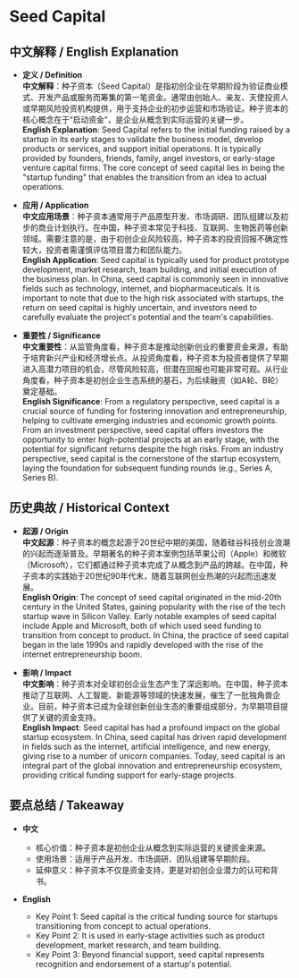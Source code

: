 # Seed Capital

## 中文解释 / English Explanation

* **定义 / Definition**  
  **中文解释**：种子资本（Seed Capital）是指初创企业在早期阶段为验证商业模式、开发产品或服务而筹集的第一笔资金。通常由创始人、亲友、天使投资人或早期风险投资机构提供，用于支持企业的初步运营和市场验证。种子资本的核心概念在于“启动资金”，是企业从概念到实际运营的关键一步。  
  **English Explanation**: Seed Capital refers to the initial funding raised by a startup in its early stages to validate the business model, develop products or services, and support initial operations. It is typically provided by founders, friends, family, angel investors, or early-stage venture capital firms. The core concept of seed capital lies in being the "startup funding" that enables the transition from an idea to actual operations.

* **应用 / Application**  
  **中文应用场景**：种子资本通常用于产品原型开发、市场调研、团队组建以及初步的商业计划执行。在中国，种子资本常见于科技、互联网、生物医药等创新领域。需要注意的是，由于初创企业风险较高，种子资本的投资回报不确定性较大，投资者需谨慎评估项目潜力和团队能力。  
  **English Application**: Seed capital is typically used for product prototype development, market research, team building, and initial execution of the business plan. In China, seed capital is commonly seen in innovative fields such as technology, internet, and biopharmaceuticals. It is important to note that due to the high risk associated with startups, the return on seed capital is highly uncertain, and investors need to carefully evaluate the project's potential and the team's capabilities.

* **重要性 / Significance**  
  **中文重要性**：从监管角度看，种子资本是推动创新创业的重要资金来源，有助于培育新兴产业和经济增长点。从投资角度看，种子资本为投资者提供了早期进入高潜力项目的机会，尽管风险较高，但潜在回报也可能非常可观。从行业角度看，种子资本是初创企业生态系统的基石，为后续融资（如A轮、B轮）奠定基础。  
  **English Significance**: From a regulatory perspective, seed capital is a crucial source of funding for fostering innovation and entrepreneurship, helping to cultivate emerging industries and economic growth points. From an investment perspective, seed capital offers investors the opportunity to enter high-potential projects at an early stage, with the potential for significant returns despite the high risks. From an industry perspective, seed capital is the cornerstone of the startup ecosystem, laying the foundation for subsequent funding rounds (e.g., Series A, Series B).

## 历史典故 / Historical Context

* **起源 / Origin**  
  **中文起源**：种子资本的概念起源于20世纪中期的美国，随着硅谷科技创业浪潮的兴起而逐渐普及。早期著名的种子资本案例包括苹果公司（Apple）和微软（Microsoft），它们都通过种子资本完成了从概念到产品的跨越。在中国，种子资本的实践始于20世纪90年代末，随着互联网创业热潮的兴起而迅速发展。  
  **English Origin**: The concept of seed capital originated in the mid-20th century in the United States, gaining popularity with the rise of the tech startup wave in Silicon Valley. Early notable examples of seed capital include Apple and Microsoft, both of which used seed funding to transition from concept to product. In China, the practice of seed capital began in the late 1990s and rapidly developed with the rise of the internet entrepreneurship boom.

* **影响 / Impact**  
  **中文影响**：种子资本对全球初创企业生态产生了深远影响。在中国，种子资本推动了互联网、人工智能、新能源等领域的快速发展，催生了一批独角兽企业。目前，种子资本已成为全球创新创业生态的重要组成部分，为早期项目提供了关键的资金支持。  
  **English Impact**: Seed capital has had a profound impact on the global startup ecosystem. In China, seed capital has driven rapid development in fields such as the internet, artificial intelligence, and new energy, giving rise to a number of unicorn companies. Today, seed capital is an integral part of the global innovation and entrepreneurship ecosystem, providing critical funding support for early-stage projects.

## 要点总结 / Takeaway

* **中文**  
  - 核心价值：种子资本是初创企业从概念到实际运营的关键资金来源。  
  - 使用场景：适用于产品开发、市场调研、团队组建等早期阶段。  
  - 延伸意义：种子资本不仅是资金支持，更是对初创企业潜力的认可和背书。  

* **English**  
  - Key Point 1: Seed capital is the critical funding source for startups transitioning from concept to actual operations.  
  - Key Point 2: It is used in early-stage activities such as product development, market research, and team building.  
  - Key Point 3: Beyond financial support, seed capital represents recognition and endorsement of a startup's potential.